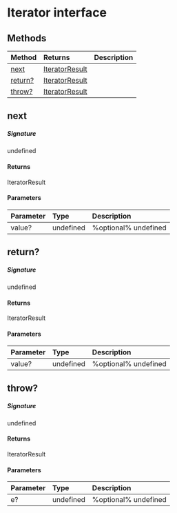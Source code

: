 # Iterator<T> interface








## Methods

| Method	   |  Returns	| Description|
|:-------------|:-------|:-----------|
|[next](#next)      | [ IteratorResult<T>](IteratorResult.md) |  |
|[return?](#return?)      | [ IteratorResult<T>](IteratorResult.md) |  |
|[throw?](#throw?)      | [ IteratorResult<T>](IteratorResult.md) |  |



## next



##### Signature
undefined

#### Returns
 IteratorResult<T>

#### Parameters


| Parameter	   | Type    | Description |
|:-------------|:---------------|:------------|
| value?     | undefined | %optional% undefined |


## return?



##### Signature
undefined

#### Returns
 IteratorResult<T>

#### Parameters


| Parameter	   | Type    | Description |
|:-------------|:---------------|:------------|
| value?     | undefined | %optional% undefined |


## throw?



##### Signature
undefined

#### Returns
 IteratorResult<T>

#### Parameters


| Parameter	   | Type    | Description |
|:-------------|:---------------|:------------|
| e?     | undefined | %optional% undefined |

